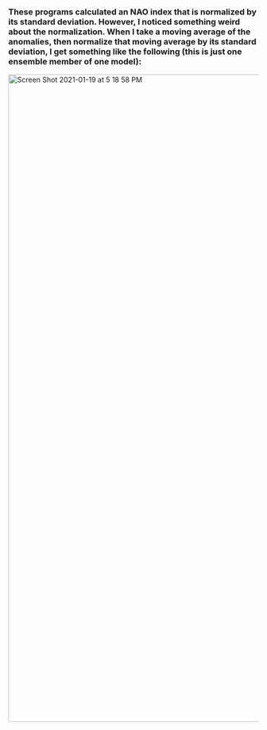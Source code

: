 ### These programs calculated an NAO index that is normalized by its standard deviation. However, I noticed something weird about the normalization. When I take a moving average of the anomalies, then normalize that moving average by its standard deviation, I get something like the following (this is just one ensemble member of one model):
<img width="1304" alt="Screen Shot 2021-01-19 at 5 18 58 PM" src="https://user-images.githubusercontent.com/69660053/105100201-f05bf380-5a7a-11eb-9781-216b8fe74ec0.png">
